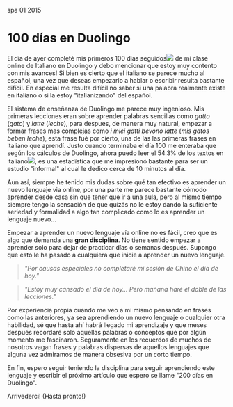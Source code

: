 <permalink>spa</permalink>
<month>01</month>
<year>2015</year>

# 100 días en Duolingo

El día de ayer completé mis primeros <a class='mintip'>100 dias seguidos<span><img src='../articles/images/100-days-flame.png'/></span></a> de mi clase online de Italiano en Duolingo y debo mencionar que estoy muy contento con mis avances! Si bien es cierto que el italiano se parece mucho al español, una vez que deseas empezarlo a hablar o escribir resulta bastante difícil. En especial me resulta difícil no saber si una palabra realmente existe en italiano o si la estoy "italianizando" del español.

El sistema de enseñanza de Duolingo me parece muy ingenioso. Mis primeras lecciones eran sobre aprender palabras sencillas como *gatto* (*gato*) y *latte* (*leche*), para despues, de manera muy natural, empezar a formar frases mas complejas como *i miei gatti bevono latte* (*mis gatos beben leche*), esta frase fué por cierto, una de las las primeras frases en italiano que aprendí. Justo cuando terminaba el día 100 me enteraba que <a class='mintip'>según los cálculos de Duolingo, ahora puedo leer el 54.3% de los textos en italiano<span><img src='../articles/images/duo-read-per.png'/></span></a>, es una estadística que me impresionó bastante para ser un estudio "informal" al cual le dedico cerca de 10 minutos al día.

Aun así, siempre he tenido mis dudas sobre qué tan efectivo es aprender un nuevo lenguaje via online, por una parte me parece bastante cómodo aprender desde casa sin que tener que ir a una aula, pero al mismo tiempo siempre tengo la sensación de que quizás no le estoy dando la suficiente seriedad y formalidad a algo tan complicado como lo es aprender un lenguaje nuevo...

Empezar a aprender un nuevo lenguaje vía online no es fácil, creo que es algo que demanda una **gran disciplina**. No tiene sentido empezar a aprender solo para dejar de practicar días o semanas después. Supongo que esto le ha pasado a cualquiera que inicie a aprender un nuevo lenguaje.

> *"Por causas especiales no completaré mi sesión de Chino el día de hoy."*


> *"Estoy muy cansado el día de hoy... Pero mañana haré el doble de las lecciones."*

Por experiencia propia cuando me veo a mi mismo pensando en frases como las anteriores, ya sea aprendiendo un nuevo lenguaje o cualquier otra habilidad, sé que hasta ahí habrá llegado mi aprendizaje y que meses después recordaré solo aquellas palabras o conceptos que por algún momento me fascinaron. Seguramente en los recuerdos de muchos de nosotros vagan frases y palabras dispersas de aquellos lenguajes que alguna vez admiramos de manera obsesiva por un corto tiempo.

En fin, espero seguir teniendo la disciplina para seguir aprendiendo este lenguaje y escribir el próximo artículo que espero se llame "200 días en Duolingo".

Arrivederci! (Hasta pronto!)